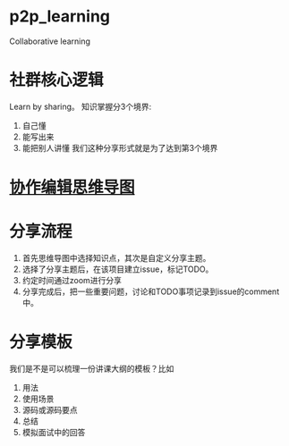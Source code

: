 # p2p_learning
Collaborative learning

# 社群核心逻辑
Learn by sharing。
知识掌握分3个境界:
1. 自己懂
2. 能写出来
3. 能把别人讲懂
我们这种分享形式就是为了达到第3个境界

# [协作编辑思维导图](https://www.processon.com/mindmap/5e5b76c0e4b02bc3ad6a8af8?tutorial=false)

# 分享流程
1. 首先思维导图中选择知识点，其次是自定义分享主题。
2. 选择了分享主题后，在该项目建立issue，标记TODO。
3. 约定时间通过zoom进行分享
4. 分享完成后，把一些重要问题，讨论和TODO事项记录到issue的comment中。

# 分享模板
我们是不是可以梳理一份讲课大纲的模板？比如
1. 用法
2. 使用场景
3. 源码或源码要点
4. 总结
5. 模拟面试中的回答
